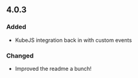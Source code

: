 ## 4.0.3

### Added

- KubeJS integration back in with custom events

### Changed

- Improved the readme a bunch!
